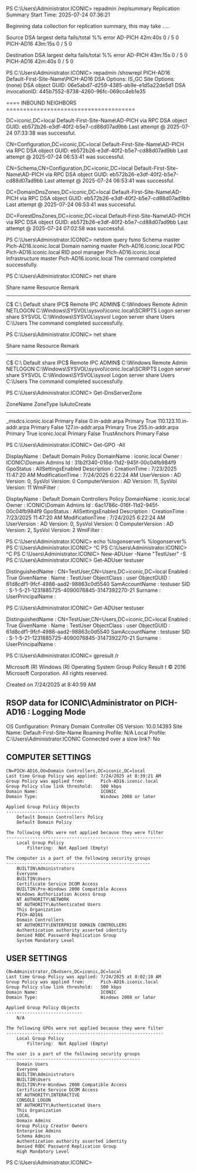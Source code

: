 PS C:\Users\Administrator.ICONIC> repadmin /replsummary
Replication Summary Start Time: 2025-07-24 07:36:21

Beginning data collection for replication summary, this may take
  .....


Source DSA          largest delta    fails/total %%   error
 AD-PICH                   42m:40s    0 /   5    0
 PICH-AD16                 43m:15s    0 /   5    0


Destination DSA     largest delta    fails/total %%   error
 AD-PICH                   43m:15s    0 /   5    0
 PICH-AD16                 42m:40s    0 /   5    0


PS C:\Users\Administrator.ICONIC> repadmin /showrepl PICH-AD16
Default-First-Site-Name\PICH-AD16
DSA Options: IS_GC
Site Options: (none)
DSA object GUID: 06e5abd7-d259-4385-ab9e-e1d5a22de5d1
DSA invocationID: 445b7552-8738-4260-96fc-069cc4eb1e35

==== INBOUND NEIGHBORS ======================================

DC=iconic,DC=local
    Default-First-Site-Name\AD-PICH via RPC
        DSA object GUID: eb572b26-e3df-40f2-b5e7-cd88d07ad9bb
        Last attempt @ 2025-07-24 07:33:38 was successful.

CN=Configuration,DC=iconic,DC=local
    Default-First-Site-Name\AD-PICH via RPC
        DSA object GUID: eb572b26-e3df-40f2-b5e7-cd88d07ad9bb
        Last attempt @ 2025-07-24 06:53:41 was successful.

CN=Schema,CN=Configuration,DC=iconic,DC=local
    Default-First-Site-Name\AD-PICH via RPC
        DSA object GUID: eb572b26-e3df-40f2-b5e7-cd88d07ad9bb
        Last attempt @ 2025-07-24 06:53:41 was successful.

DC=DomainDnsZones,DC=iconic,DC=local
    Default-First-Site-Name\AD-PICH via RPC
        DSA object GUID: eb572b26-e3df-40f2-b5e7-cd88d07ad9bb
        Last attempt @ 2025-07-24 06:53:41 was successful.

DC=ForestDnsZones,DC=iconic,DC=local
    Default-First-Site-Name\AD-PICH via RPC
        DSA object GUID: eb572b26-e3df-40f2-b5e7-cd88d07ad9bb
        Last attempt @ 2025-07-24 07:02:58 was successful.

PS C:\Users\Administrator.ICONIC> netdom query fsmo
Schema master               Pich-AD16.iconic.local
Domain naming master        Pich-AD16.iconic.local
PDC                         Pich-AD16.iconic.local
RID pool manager            Pich-AD16.iconic.local
Infrastructure master       Pich-AD16.iconic.local
The command completed successfully.

PS C:\Users\Administrator.ICONIC> net share

Share name   Resource                        Remark

----------------------------------------------------------------
C$           C:\                             Default share
IPC$                                         Remote IPC
ADMIN$       C:\Windows                      Remote Admin
NETLOGON     C:\Windows\SYSVOL\sysvol\iconic.local\SCRIPTS
                                             Logon server share
SYSVOL       C:\Windows\SYSVOL\sysvol        Logon server share
Users        C:\Users
The command completed successfully.

PS C:\Users\Administrator.ICONIC> net share

Share name   Resource                        Remark

----------------------------------------------------------------
C$           C:\                             Default share
IPC$                                         Remote IPC
ADMIN$       C:\Windows                      Remote Admin
NETLOGON     C:\Windows\SYSVOL\sysvol\iconic.local\SCRIPTS
                                             Logon server share
SYSVOL       C:\Windows\SYSVOL\sysvol        Logon server share
Users        C:\Users
The command completed successfully.

PS C:\Users\Administrator.ICONIC> Get-DnsServerZone

ZoneName                            ZoneType        IsAutoCreate
--------                            --------        ------------
_msdcs.iconic.local                 Primary         False
0.in-addr.arpa                      Primary         True
110.123.10.in-addr.arpa             Primary         False
127.in-addr.arpa                    Primary         True
255.in-addr.arpa                    Primary         True
iconic.local                        Primary         False
TrustAnchors                        Primary         False


PS C:\Users\Administrator.ICONIC> Get-GPO -All


DisplayName      : Default Domain Policy
DomainName       : iconic.local
Owner            : ICONIC\Domain Admins
Id               : 31b2f340-016d-11d2-945f-00c04fb984f9
GpoStatus        : AllSettingsEnabled
Description      :
CreationTime     : 7/23/2025 11:47:20 AM
ModificationTime : 7/24/2025 6:22:24 AM
UserVersion      : AD Version: 0, SysVol Version: 0
ComputerVersion  : AD Version: 11, SysVol Version: 11
WmiFilter        :

DisplayName      : Default Domain Controllers Policy
DomainName       : iconic.local
Owner            : ICONIC\Domain Admins
Id               : 6ac1786c-016f-11d2-945f-00c04fb984f9
GpoStatus        : AllSettingsEnabled
Description      :
CreationTime     : 7/23/2025 11:47:20 AM
ModificationTime : 7/24/2025 6:22:24 AM
UserVersion      : AD Version: 0, SysVol Version: 0
ComputerVersion  : AD Version: 2, SysVol Version: 2
WmiFilter        :



PS C:\Users\Administrator.ICONIC> echo %logonserver%
%logonserver%
PS C:\Users\Administrator.ICONIC> ^C
PS C:\Users\Administrator.ICONIC> ^C
PS C:\Users\Administrator.ICONIC> New-ADUser -Name "TestUser" -S
PS C:\Users\Administrator.ICONIC> Get-ADUser testuser


DistinguishedName : CN=TestUser,CN=Users,DC=iconic,DC=local
Enabled           : True
GivenName         :
Name              : TestUser
ObjectClass       : user
ObjectGUID        : 61d8cdf1-9fcf-4988-aad2-98863c0d5540
SamAccountName    : testuser
SID               : S-1-5-21-1231885725-4090076845-3147392270-21
Surname           :
UserPrincipalName :



PS C:\Users\Administrator.ICONIC> Get-ADUser testuser


DistinguishedName : CN=TestUser,CN=Users,DC=iconic,DC=local
Enabled           : True
GivenName         :
Name              : TestUser
ObjectClass       : user
ObjectGUID        : 61d8cdf1-9fcf-4988-aad2-98863c0d5540
SamAccountName    : testuser
SID               : S-1-5-21-1231885725-4090076845-3147392270-21
Surname           :
UserPrincipalName :



PS C:\Users\Administrator.ICONIC> gpresult /r

Microsoft (R) Windows (R) Operating System Group Policy Result t
© 2016 Microsoft Corporation. All rights reserved.

Created on 7/24/2025 at 8:40:59 AM


RSOP data for ICONIC\Administrator on PICH-AD16 : Logging Mode
---------------------------------------------------------------

OS Configuration:            Primary Domain Controller
OS Version:                  10.0.14393
Site Name:                   Default-First-Site-Name
Roaming Profile:             N/A
Local Profile:               C:\Users\Administrator.ICONIC
Connected over a slow link?: No


COMPUTER SETTINGS
------------------
    CN=PICH-AD16,OU=Domain Controllers,DC=iconic,DC=local
    Last time Group Policy was applied: 7/24/2025 at 8:39:21 AM
    Group Policy was applied from:      Pich-AD16.iconic.local
    Group Policy slow link threshold:   500 kbps
    Domain Name:                        ICONIC
    Domain Type:                        Windows 2008 or later

    Applied Group Policy Objects
    -----------------------------
        Default Domain Controllers Policy
        Default Domain Policy

    The following GPOs were not applied because they were filter
    ------------------------------------------------------------
        Local Group Policy
            Filtering:  Not Applied (Empty)

    The computer is a part of the following security groups
    -------------------------------------------------------
        BUILTIN\Administrators
        Everyone
        BUILTIN\Users
        Certificate Service DCOM Access
        BUILTIN\Pre-Windows 2000 Compatible Access
        Windows Authorization Access Group
        NT AUTHORITY\NETWORK
        NT AUTHORITY\Authenticated Users
        This Organization
        PICH-AD16$
        Domain Controllers
        NT AUTHORITY\ENTERPRISE DOMAIN CONTROLLERS
        Authentication authority asserted identity
        Denied RODC Password Replication Group
        System Mandatory Level


USER SETTINGS
--------------
    CN=Administrator,CN=Users,DC=iconic,DC=local
    Last time Group Policy was applied: 7/24/2025 at 8:02:10 AM
    Group Policy was applied from:      Pich-AD16.iconic.local
    Group Policy slow link threshold:   500 kbps
    Domain Name:                        ICONIC
    Domain Type:                        Windows 2008 or later

    Applied Group Policy Objects
    -----------------------------
        N/A

    The following GPOs were not applied because they were filter
    ------------------------------------------------------------
        Local Group Policy
            Filtering:  Not Applied (Empty)

    The user is a part of the following security groups
    ---------------------------------------------------
        Domain Users
        Everyone
        BUILTIN\Administrators
        BUILTIN\Users
        BUILTIN\Pre-Windows 2000 Compatible Access
        Certificate Service DCOM Access
        NT AUTHORITY\INTERACTIVE
        CONSOLE LOGON
        NT AUTHORITY\Authenticated Users
        This Organization
        LOCAL
        Domain Admins
        Group Policy Creator Owners
        Enterprise Admins
        Schema Admins
        Authentication authority asserted identity
        Denied RODC Password Replication Group
        High Mandatory Level

PS C:\Users\Administrator.ICONIC>
